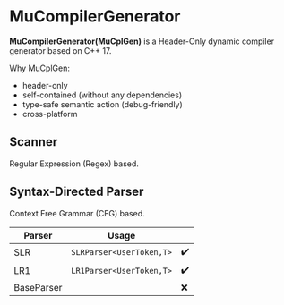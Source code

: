 # MuCompilerGenerator

**MuCompilerGenerator(MuCplGen)** is a Header-Only dynamic compiler generator based on C++ 17.

Why MuCplGen:

- header-only
- self-contained (without any dependencies)
- type-safe semantic action (debug-friendly)
- cross-platform

## Scanner

Regular Expression (Regex) based.



## Syntax-Directed Parser

Context Free Grammar (CFG) based.

| Parser     | Usage                    |                    |
| ---------- | ------------------------ | ------------------ |
| SLR        | `SLRParser<UserToken,T>` | :heavy_check_mark: |
| LR1        | `LR1Parser<UserToken,T>` | :heavy_check_mark: |
| BaseParser |                          | :x:                |

